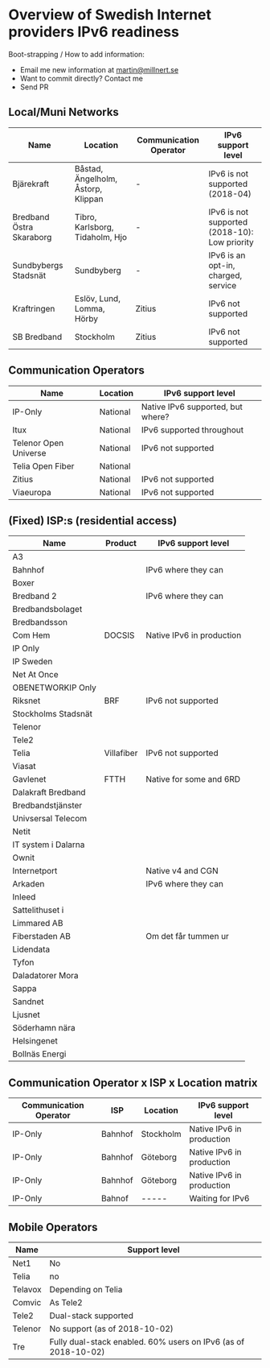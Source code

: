 # Overview of Swedish Internet providers IPv6 readiness

Boot-strapping / How to add information:

 * Email me new information at martin@millnert.se
 * Want to commit directly? Contact me
 * Send PR

## Local/Muni Networks

| Name                     | Location                           | Communication Operator | IPv6 support level                                |
|--------------------------|------------------------------------|------------------------|---------------------------------------------------|
| Bjärekraft               | Båstad, Ängelholm, Åstorp, Klippan | -                      | IPv6 is not supported (2018-04)                   |
| Bredband Östra Skaraborg | Tibro, Karlsborg, Tidaholm, Hjo    | -                      | IPv6 is not supported (2018-10): Low priority     |
| Sundbybergs Stadsnät     | Sundbyberg                         | -                      | IPv6 is an opt-in, charged, service               |
| Kraftringen              | Eslöv, Lund, Lomma, Hörby          | Zitius                 | IPv6 not supported                                |
| SB Bredband              | Stockholm                          | Zitius                 | IPv6 not supported                                |

## Communication Operators

| Name                  | Location | IPv6 support level                |
|-----------------------|----------|-----------------------------------|
| IP-Only               | National | Native IPv6 supported, but where? |
| Itux                  | National | IPv6 supported throughout         |
| Telenor Open Universe | National | IPv6 not supported                |
| Telia Open Fiber      | National |                                   |
| Zitius                | National | IPv6 not supported                |
| Viaeuropa             | National | IPv6 not supported                |

## (Fixed) ISP:s (residential access)

| Name                | Product    | IPv6 support level         |
|---------------------|------------|----------------------------|
| A3                  |            |                            |
| Bahnhof             |            |IPv6 where they can         |
| Boxer               |            |                            |
| Bredband 2          |            | IPv6 where they can        |
| Bredbandsbolaget    |            |                            |
| Bredbandsson        |            |                            |
| Com Hem             | DOCSIS     | Native IPv6 in production  |
| IP Only             |            |                            |
| IP Sweden           |            |                            |
| Net At Once         |            |                            |
| OBENETWORKIP Only   |            |                            |
| Riksnet             | BRF        | IPv6 not supported         |
| Stockholms Stadsnät |            |                            |
| Telenor             |            |                            |
| Tele2               |            |                            |
| Telia               | Villafiber | IPv6 not supported         |
| Viasat              |            |                            |
| Gavlenet            | FTTH       | Native for some and 6RD    |
| Dalakraft Bredband  |            |                            |
| Bredbandstjänster   |            |                            |
| Univsersal Telecom  |            |                            |
| Netit               |            |                            |
| IT system i Dalarna |            |                            |
| Ownit               |            |                            |
| Internetport        |            | Native v4 and CGN          |
| Arkaden             |            | IPv6 where they can        |
| Inleed              |            |                            |
| Sattelithuset i     |            |                            |
| Limmared AB         |            |                            |
| Fiberstaden AB      |            | Om det får tummen ur       |
| Lidendata           |            |                            |
| Tyfon               |            |                            |
| Daladatorer Mora    |            |                            |
| Sappa               |            |                            |
| Sandnet             |            |                            |
| Ljusnet             |            |                            |
| Söderhamn nära      |            |                            |
| Helsingenet         |            |                            |
| Bollnäs Energi      |            |                            |

## Communication Operator x ISP x Location matrix

| Communication Operator | ISP        | Location     | IPv6 support level           |
|------------------------|------------|--------------|------------------------------|
| IP-Only                | Bahnhof    | Stockholm    | Native IPv6 in production    |
| IP-Only                | Bahnhof    | Göteborg     | Native IPv6 in production    |
| IP-Only                | Bahnhof    | Göteborg     | Native IPv6 in production    |
| IP-Only                | Bahnof     |  -----       | Waiting for IPv6             |

## Mobile Operators

| Name                | Support level                                                  |
|---------------------|----------------------------------------------------------------|
| Net1                | No                                                             |
| Telia               | no                                                             |
| Telavox             | Depending on Telia                                             |
| Comvic              | As Tele2                                                       |
| Tele2               | Dual-stack supported                                           |
| Telenor             | No support (as of 2018-10-02)                                  |
| Tre                 | Fully dual-stack enabled. 60% users on IPv6 (as of 2018-10-02) |
